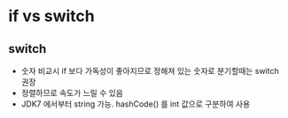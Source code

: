 
# if vs switch

## switch 
- 숫자 비교시 if 보다 가독성이 좋아지므로 정해져 있는 숫자로 분기할때는 switch 권장
- 정렬하므로 속도가 느릴 수 있음
- JDK7 에서부터 string 가능. hashCode() 를 int 값으로 구분하여 사용
